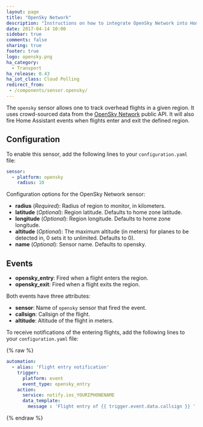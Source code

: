 ```yaml
---
layout: page
title: "OpenSky Network"
description: "Instructions on how to integrate OpenSky Network into Home Assistant."
date: 2017-04-14 10:00
sidebar: true
comments: false
sharing: true
footer: true
logo: opensky.png
ha_category:
  - Transport
ha_release: 0.43
ha_iot_class: Cloud Polling
redirect_from:
 - /components/sensor.opensky/
---
```


The `opensky` sensor allows one to track overhead flights in a given region. It uses crowd-sourced data from the [OpenSky Network](https://opensky-network.org/) public API. It will also fire Home Assistant events when flights enter and exit the defined region.

## Configuration

To enable this sensor, add the following lines to your `configuration.yaml` file:

```yaml
sensor:
  - platform: opensky
    radius: 10
```

Configuration options for the OpenSky Network sensor:

- **radius** (*Required*): Radius of region to monitor, in kilometers.
- **latitude** (*Optional*): Region latitude. Defaults to home zone latitude.
- **longitude** (*Optional*): Region longitude. Defaults to home zone longitude.
- **altitude** (*Optional*): The maximum altitude (in meters) for planes to be detected in, 0 sets it to unlimited. Defaults to 0).
- **name** (*Optional*): Sensor name. Defaults to opensky.

## Events

- **opensky_entry**: Fired when a flight enters the region.
- **opensky_exit**: Fired when a flight exits the region.

Both events have three attributes:

- **sensor**: Name of `opensky` sensor that fired the event.
- **callsign**: Callsign of the flight.
- **altitude**: Altitude of the flight in meters.

To receive notifications of the entering flights, add the following lines to your `configuration.yaml` file:

{% raw %}
```yaml
automation:
  - alias: 'Flight entry notification'
    trigger:
      platform: event
      event_type: opensky_entry
    action:
      service: notify.ios_YOURIPHONENAME
      data_template:
        message : 'Flight entry of {{ trigger.event.data.callsign }} '
```
{% endraw %}
